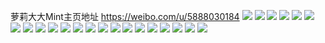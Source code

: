 萝莉大大Mint主页地址 https://weibo.com/u/5888030184 
![](https://wx4.sinaimg.cn/mw2000/006qtzCMgy1h7r4szr0v0j32c03407wj.jpg) 
![](https://wx4.sinaimg.cn/mw2000/006qtzCMgy1h7r4t7rbb6j32c0340e83.jpg) 
![](https://wx4.sinaimg.cn/mw2000/006qtzCMgy1h7r4taoymvj32c0340x6r.jpg) 
![](https://wx4.sinaimg.cn/mw2000/006qtzCMgy1h7r4sujbqqj32c0340qv6.jpg) 
![](https://wx4.sinaimg.cn/mw2000/006qtzCMgy1gpzjld1jzsj31o02804qq.jpg) 
![](https://wx4.sinaimg.cn/mw2000/006qtzCMgy1gpzjleppgdj31o02804qq.jpg) 
![](https://wx4.sinaimg.cn/mw2000/006qtzCMgy1gpzjlgdq5qj31sc2dsx6p.jpg) 
![](https://wx4.sinaimg.cn/mw2000/006qtzCMgy1gpzjli3gyij31o0280e82.jpg) 
![](https://wx4.sinaimg.cn/mw2000/006qtzCMgy1g55t6oz58sj31o02804qp.jpg) 
![](https://wx4.sinaimg.cn/mw2000/006qtzCMgy1g55t6pvexsj31o0280hdu.jpg) 
![](https://wx4.sinaimg.cn/mw2000/006qtzCMgy1g55t6qp1vvj31o0280e81.jpg) 
![](https://wx4.sinaimg.cn/mw2000/006qtzCMgy1g4r9ult0s3j31400u0431.jpg) 
![](https://wx4.sinaimg.cn/mw2000/006qtzCMgy1g4r9uoxi1jj30u019wthz.jpg) 
![](https://wx4.sinaimg.cn/mw2000/006qtzCMgy1g4r9upq0o1j31900u0wk5.jpg) 
![](https://wx4.sinaimg.cn/mw2000/006qtzCMgy1g4r9uk29etj318w0u0jwk.jpg) 
![](https://wx4.sinaimg.cn/mw2000/006qtzCMgy1g4r9uqxkwxj31900u0tem.jpg) 
![](https://wx4.sinaimg.cn/mw2000/006qtzCMgy1g4r9urna6gj31410tz78e.jpg) 
![](https://wx4.sinaimg.cn/mw2000/006qtzCMgy1g4r9usttc2j30u01400wd.jpg) 
![](https://wx4.sinaimg.cn/mw2000/006qtzCMgy1g4r9uum6qwj312u0u0n0l.jpg) 
![](https://wx4.sinaimg.cn/mw2000/006qtzCMgy1g4r9uty7g8j31du0u0jws.jpg) 
![](https://wx4.sinaimg.cn/mw2000/006qtzCMgy1g4cw0das7gj31o0280b2a.jpg) 
![](https://wx4.sinaimg.cn/mw2000/006qtzCMgy1g4cw0e9ly2j31o0280npe.jpg) 
